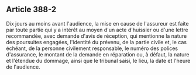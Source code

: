 Article 388-2
----
Dix jours au moins avant l'audience, la mise en cause de l'assureur est faite
par toute partie qui y a intérêt au moyen d'un acte d'huissier ou d'une lettre
recommandée, avec demande d'avis de réception, qui mentionne la nature des
poursuites engagées, l'identité du prévenu, de la partie civile et, le cas
échéant, de la personne civilement responsable, le numéro des polices
d'assurance, le montant de la demande en réparation ou, à défaut, la nature et
l'étendue du dommage, ainsi que le tribunal saisi, le lieu, la date et l'heure
de l'audience.
